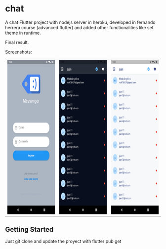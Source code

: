 # chat

A chat Flutter project with nodejs server in heroku, developed in fernando herrera course (advanced flutter) and added other functionalities like set theme in runtime.

Final result.


Screenshots:<br>
<table>
<tr>
<td><img src="assets/cap1.png" alt="Resultado final taller de flutter basico" title="Resultado final taller de flutter basico" height="500" /></td>
<td><img src="assets/cap2.png" alt="Resultado final taller de flutter basico" title="Resultado final taller de flutter basico" height="500" /></td>
<td><img src="assets/cap3.png" alt="Resultado final taller de flutter basico" title="Resultado final taller de flutter basico" height="500" /></td>
</tr>
</table>

## Getting Started

Just git clone and update the proyect with flutter pub get
